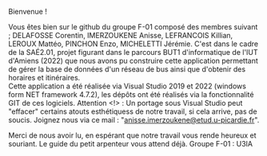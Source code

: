 Bienvenue !

Vous êtes bien sur le github du groupe F-01 composé des membres suivant ; DELAFOSSE Corentin, IMERZOUKENE Anisse, LEFRANCOIS Killian,
LEROUX Mattéo, PINCHON Enzo, MICHELETTI Jérémie.
C'est dans le cadre de la SAÉ2.01, projet figurant dans le parcours BUT1 d'informatique de l'IUT d'Amiens (2022) que nous avons pu 
construire cette application permettant de gérer la base de données d'un réseau de bus ainsi que d'obtenir des horaires et itinéraires.  
Cette application a été réalisée via Visual Studio 2019 et 2022 (windows form NET framework 4.7.2), les dépôts ont été réalisés via la fonctionnalité GIT de ces logiciels.
Attention <!> : Un portage sous Visual Studio peut "effacer" certains atouts esthétiquess de notre travail, si cela arrive, pas de soucis. 
Joignez nous via ce mail : "anisse.imerzoukene@etud.u-picardie.fr".

Merci de nous avoir lu, en espérant que notre travail vous rende heureux et souriant.
Le guide du petit arpenteur vous attend déjà.
Groupe F-01 : U3IA 
